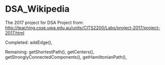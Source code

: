 # DSA_Wikipedia
The 2017 project for DSA
Project from: http://teaching.csse.uwa.edu.au/units/CITS2200/Labs/project-2017/project-2017.html

Completed:
  addEdge(), 

Remaining:
  getShortestPath(), 
  getCenters(), 
  getStronglyConnectedComponents(), 
  getHamiltonianPath(), 
